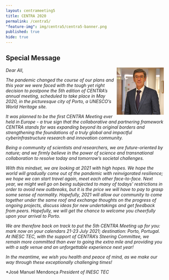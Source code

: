 ```yaml
---
layout: centrameeting5
title: CENTRA 2020
permalink: /centra5/
"feature-img": img/centra5/centra5-banner.png
published: true
hide: true
---
```


## Special Message

<p>
<img src="/img/centra5/centra5-president-inesctec.jpg" style="width:150px;" align="right"/>
</p>

*Dear All,*
 
*The pandemic changed the course of our plans and this year we were faced with the tough yet right decision to postpone the 5th edition of CENTRA’s annual meeting, scheduled to take place in May 2020, in the picturesque city of Porto, a UNESCO’s World Heritage site.*
 
*It was planned to be the first CENTRA Meeting ever held in Europe - a true sign that the collaborative and partnering framework CENTRA stands for was expanding beyond its original borders and strengthening the foundations of a truly global and impactful cyberinfrastructure research and innovation community.* 
 
*Being a community of scientists and researchers, we are future-oriented by nature; and we firmly believe in the power of science and transnational collaboration to resolve today and tomorrow’s societal challenges.*

*With this mindset, we are looking at 2021 with high hopes. We hope the world will gradually come out of the pandemic with reinvigorated resilience; we hope we can start travel again, meet each other face-to-face. Next year, we might well go on being subjected to many of todays’ restrictions in order to avoid new outbreaks, but it is the price we will have to pay to grasp some sense of normality. Hopefully, 2021 will allow our community to come together under the same roof and exchange thoughts on the progress of ongoing projects, discuss ideas for new undertakings and get feedback from peers. Hopefully, we will get the chance to welcome you cheerfully upon your arrival to Porto.*

*We are therefore back on track to put the 5th CENTRA Meeting up for you: mark now on your calendars 21-23 July 2021; destination: Porto, Portugal. At INESC TEC, with the support of CENTRA’s Steering Committee, we remain more committed than ever to going the extra mile and providing you with a safe venue and an unforgettable experience next year!*

*In the meantime, we wish you health and peace of mind, as we make our way through these exceptionally challenging times!*

*José Manuel Mendonça
*President of INESC TEC*





